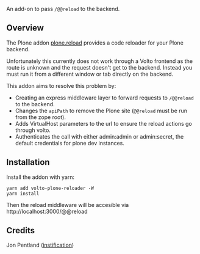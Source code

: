 An add-on to pass `/@@reload` to the backend.

## Overview

The Plone addon [plone.reload](https://pypi.org/project/plone.reload/) provides a code reloader for your Plone backend.

Unfortunately this currently does not work through a Volto frontend as the route is unknown and the request doesn't get to the backend. Instead you must run it from a different window or tab directly on the backend.

This addon aims to resolve this problem by:

 - Creating an express middleware layer to forward requests to `/@@reload` to the backend.
 - Changes the `apiPath` to remove the Plone site (`@@reload` must be run from the zope root).
 - Adds VirtualHost parameters to the url to ensure the reload actions go through volto.
 - Authenticates the call with either admin:admin or admin:secret, the default credentials for plone dev instances.

## Installation

Install the addon with yarn:

```
yarn add volto-plone-reloader -W
yarn install
```

Then the reload middleware will be accesible via http://localhost:3000/@@reload

## Credits

Jon Pentland ([instification](https://github.com/instification))
